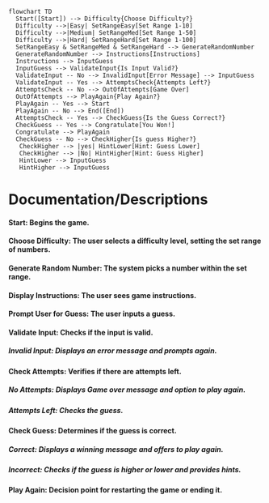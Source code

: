 ```mermaid
flowchart TD
  Start([Start]) --> Difficulty{Choose Difficulty?}
  Difficulty -->|Easy| SetRangeEasy[Set Range 1-10]
  Difficulty -->|Medium| SetRangeMed[Set Range 1-50]
  Difficulty -->|Hard| SetRangeHard[Set Range 1-100]
  SetRangeEasy & SetRangeMed & SetRangeHard --> GenerateRandomNumber
  GenerateRandomNumber --> Instructions[Instructions]
  Instructions --> InputGuess
  InputGuess --> ValidateInput{Is Input Valid?}
  ValidateInput -- No --> InvalidInput[Error Message] --> InputGuess
  ValidateInput -- Yes --> AttemptsCheck{Attempts Left?}
  AttemptsCheck -- No --> OutOfAttempts[Game Over]
  OutOfAttempts --> PlayAgain{Play Again?}
  PlayAgain -- Yes --> Start
  PlayAgain -- No --> End([End])
  AttemptsCheck -- Yes --> CheckGuess{Is the Guess Correct?}
  CheckGuess -- Yes --> Congratulate[You Won!]
  Congratulate --> PlayAgain
  CheckGuess -- No --> CheckHigher{Is guess Higher?}
   CheckHigher --> |yes| HintLower[Hint: Guess Lower]
   CheckHigher --> |No| HintHigher[Hint: Guess Higher]
   HintLower --> InputGuess
   HintHigher --> InputGuess
```

# **Documentation/Descriptions** 
#### **Start:** Begins the game.
#### **Choose Difficulty:** The user selects a difficulty level, setting the set range of numbers. 
#### **Generate Random Number:** The system picks a number within the set range.
#### **Display Instructions:** The user sees game instructions.
#### **Prompt User for Guess:** The user inputs a guess.
#### **Validate Input:** Checks if the input is valid.
##### **_Invalid Input:_** Displays an error message and prompts again.
#### **Check Attempts:** Verifies if there are attempts left.
##### **_No Attempts:_** Displays Game over message and option to play again.
##### **_Attempts Left:_** Checks the guess.
#### **Check Guess:** Determines if the guess is correct.
##### **_Correct:_** Displays a winning message and offers to play again.
##### **_Incorrect:_** Checks if the guess is higher or lower and provides hints.
#### **Play Again:** Decision point for restarting the game or ending it.
